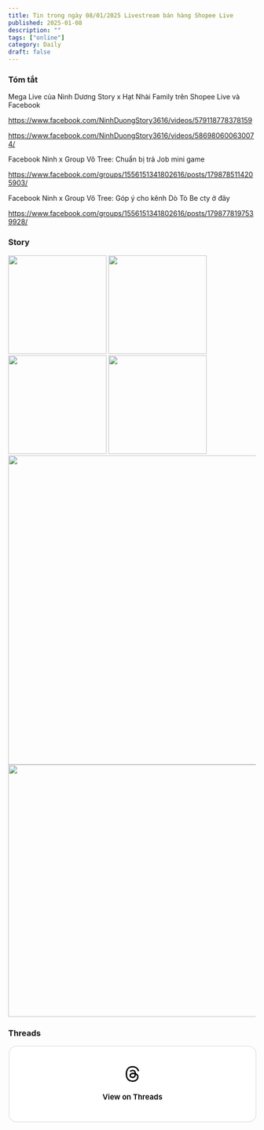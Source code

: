 ```yaml
---
title: Tin trong ngày 08/01/2025 Livestream bán hàng Shopee Live 
published: 2025-01-08 
description: ""
tags: ["online"]
category: Daily 
draft: false
---
```


### Tóm tắt 


Mega Live của Ninh Dương Story x Hạt Nhài Family  trên Shopee Live và Facebook 

https://www.facebook.com/NinhDuongStory3616/videos/579118778378159

https://www.facebook.com/NinhDuongStory3616/videos/586980600630074/

Facebook Ninh x Group Vô Tree: Chuẩn bị trả Job mini game

https://www.facebook.com/groups/1556151341802616/posts/1798785114205903/

Facebook Ninh x Group Vô Tree: Góp ý cho kênh Dò Tò Be cty ở đây  

https://www.facebook.com/groups/1556151341802616/posts/1798778197539928/


### Story 

<img width="200" src="https://github.com/user-attachments/assets/161ee637-0147-4adc-8119-fffbe3148e78" />

<img width="200" src="https://github.com/user-attachments/assets/06895f21-3695-4212-8e66-fed9d1415d97" />

<img width="200" src="https://github.com/user-attachments/assets/d0503265-e9e2-4fc7-bc9e-138a2f6b19b3" />

<img width="200" src="https://github.com/user-attachments/assets/a22f4a19-6b61-456e-8f6c-1ccfc78e1468" />


<img width="628" src="https://github.com/user-attachments/assets/ba747a0d-d0e8-46c3-9e38-9f1a2bfea290" />

<img width="512" src="https://github.com/user-attachments/assets/c085d282-64ae-4405-8330-0c3218a11316" />



### Threads 


<blockquote class="text-post-media" data-text-post-permalink="https://www.threads.net/@ninhduong_summary/post/DEkd3M1TNC1" data-text-post-version="0" id="ig-tp-DEkd3M1TNC1" style=" background:#FFF; border-width: 1px; border-style: solid; border-color: #00000026; border-radius: 16px; max-width:540px; margin: 1px; min-width:270px; padding:0; width:99.375%; width:-webkit-calc(100% - 2px); width:calc(100% - 2px);"> <a href="https://www.threads.net/@ninhduong_summary/post/DEkd3M1TNC1" style=" background:#FFFFFF; line-height:0; padding:0 0; text-align:center; text-decoration:none; width:100%; font-family: -apple-system, BlinkMacSystemFont, sans-serif;" target="_blank"> <div style=" padding: 40px; display: flex; flex-direction: column; align-items: center;"><div style=" display:block; height:32px; width:32px; padding-bottom:20px;"> <svg aria-label="Threads" height="32px" role="img" viewBox="0 0 192 192" width="32px" xmlns="http://www.w3.org/2000/svg"> <path d="M141.537 88.9883C140.71 88.5919 139.87 88.2104 139.019 87.8451C137.537 60.5382 122.616 44.905 97.5619 44.745C97.4484 44.7443 97.3355 44.7443 97.222 44.7443C82.2364 44.7443 69.7731 51.1409 62.102 62.7807L75.881 72.2328C81.6116 63.5383 90.6052 61.6848 97.2286 61.6848C97.3051 61.6848 97.3819 61.6848 97.4576 61.6855C105.707 61.7381 111.932 64.1366 115.961 68.814C118.893 72.2193 120.854 76.925 121.825 82.8638C114.511 81.6207 106.601 81.2385 98.145 81.7233C74.3247 83.0954 59.0111 96.9879 60.0396 116.292C60.5615 126.084 65.4397 134.508 73.775 140.011C80.8224 144.663 89.899 146.938 99.3323 146.423C111.79 145.74 121.563 140.987 128.381 132.296C133.559 125.696 136.834 117.143 138.28 106.366C144.217 109.949 148.617 114.664 151.047 120.332C155.179 129.967 155.42 145.8 142.501 158.708C131.182 170.016 117.576 174.908 97.0135 175.059C74.2042 174.89 56.9538 167.575 45.7381 153.317C35.2355 139.966 29.8077 120.682 29.6052 96C29.8077 71.3178 35.2355 52.0336 45.7381 38.6827C56.9538 24.4249 74.2039 17.11 97.0132 16.9405C119.988 17.1113 137.539 24.4614 149.184 38.788C154.894 45.8136 159.199 54.6488 162.037 64.9503L178.184 60.6422C174.744 47.9622 169.331 37.0357 161.965 27.974C147.036 9.60668 125.202 0.195148 97.0695 0H96.9569C68.8816 0.19447 47.2921 9.6418 32.7883 28.0793C19.8819 44.4864 13.2244 67.3157 13.0007 95.9325L13 96L13.0007 96.0675C13.2244 124.684 19.8819 147.514 32.7883 163.921C47.2921 182.358 68.8816 191.806 96.9569 192H97.0695C122.03 191.827 139.624 185.292 154.118 170.811C173.081 151.866 172.51 128.119 166.26 113.541C161.776 103.087 153.227 94.5962 141.537 88.9883ZM98.4405 129.507C88.0005 130.095 77.1544 125.409 76.6196 115.372C76.2232 107.93 81.9158 99.626 99.0812 98.6368C101.047 98.5234 102.976 98.468 104.871 98.468C111.106 98.468 116.939 99.0737 122.242 100.233C120.264 124.935 108.662 128.946 98.4405 129.507Z" /></svg></div><div style=" font-size: 15px; line-height: 21px; color: #000000; font-weight: 600; "> View on Threads</div></div></a></blockquote>
<script async src="https://www.threads.net/embed.js"></script>